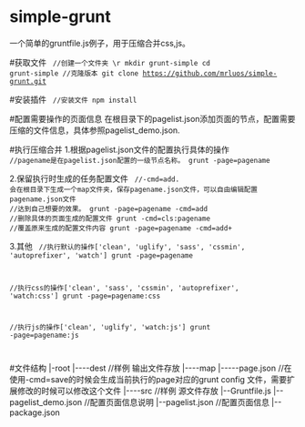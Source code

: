# simple-grunt
一个简单的gruntfile.js例子，用于压缩合并css,js。

#获取文件
<code>
  //创建一个文件夹 \r
  mkdir grunt-simple
  cd grunt-simple
  //克隆版本
  git clone https://github.com/mrluos/simple-grunt.git
</code>

#安装插件
<code>
  //安装文件
  npm install
</code>

#配置需要操作的页面信息
在根目录下的pagelist.json添加页面的节点，配置需要压缩的文件信息，具体参照pagelist_demo.json.

#执行压缩合并
1.根据pagelist.json文件的配置执行具体的操作
<code>
  //pagename是在pagelist.json配置的一级节点名称。
  grunt  -page=pagename
</code>

2.保留执行时生成的任务配置文件
<code>
  //-cmd=add. 会在根目录下生成一个map文件夹，保存pagename.json文件，可以自由编辑配置pagename.json文件
  //达到自己想要的效果。
  grunt  -page=pagename -cmd=add
  //删除具体的页面生成的配置文件
  grunt  -cmd=cls:pagename
  //覆盖原来生成的配置文件内容
  grunt  -page=pagename -cmd=add+
</code>

3.其他
<code>
  //执行默认的操作['clean', 'uglify', 'sass', 'cssmin', 'autoprefixer', 'watch']
  grunt  -page=pagename 

  //执行css的操作['clean', 'sass', 'cssmin', 'autoprefixer', 'watch:css']
  grunt  -page=pagename:css

  //执行js的操作['clean', 'uglify', 'watch:js']
  grunt  -page=pagename:js

</code>



#文件结构
|-root
|----dest //样例 输出文件存放
|----map
|-----page.json //在使用-cmd=save的时候会生成当前执行的page对应的grunt config 文件，需要扩展修改的时候可以修改这个文件
|----src //样例 源文件存放
|--Gruntfile.js
|--pagelist_demo.json //配置页面信息说明
|--pagelist.json //配置页面信息
|--package.json 
